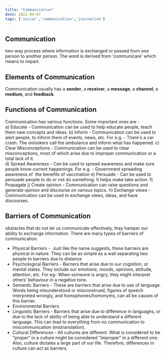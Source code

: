 ```yaml
---
title: "Communication"
date: 2021-04-07
tags: ['social','communication','journalism']
---
```


## Communication
two-way process where information is exchanged or passed from one person to another person. 
The word is derived from 'communicare' which means to impart.

## Elements of Communication
Communication usually has a **sender**, a **receiver**, a **message**, a **channel**, a **medium**, and **feedback**.  

## Functions of Communication
Communication has various functions. Some important ones are -  
a) Educate - Communication can be used to help educate people, teach them new concepts and ideas.
b) Inform - Communication can be used to alert people, to inform them of events, news, etc. For e.g. - There's a car crash. The onlookers call the ambulance and inform what has happened.
c) Clear Misconceptions - Communication can be used to clear misconceptions, most of which arise due to improper communication or a total lack of it.  
d) Spread Awareness - Can be used to spread awareness and make sure people know current happenings. For e.g. - Government spreading awareness of  the benefits of vaccination
e) Persuade - Can be used to persuade people to do or not do something. It helps make take action.
f) Propagate
j) Create opinion - Communication can raise questions and generate opinion and discourse on various topics.
h) Exchange views - Communication can be used to exchange views, ideas, and have discourses.

## Barriers of Communication
obstacles that do not let us communicate effectively, they hamper our ability to exchange information. There are many types of barriers of communication.

-   Physical Barriers -  Just like the name suggests, these barriers are physical in nature. They can be as simple as a wall separating two people to barriers due to distance
-   Psychological Barriers - Barriers that arise due to our cognition, or mental states. They include our emotions, moods, opinions, attitude, attention, etc. For eg- When someone is angry, they might interpret others' behaviour in a negative tone.
-   Semantic Barriers - These are barriers that arise due to use of language. Words being misunderstood or misconstrued, figures of speech interpreted wrongly, and homophones/homonyms, can all be causes of this barrier.
-   Environmental Barriers
-   Linguistic Barriers - Barriers that arise due to difference in languages, or due to the lack of ability of being able to understand a different language. This can lead to everything from no communication to miscommunication (mistranslation).
-   Cultural Differences - All cultures are different. What is considered to be "proper" in a culture might be considered "improper" in a different one. Also, culture dictates a large part of our life. Therefore, differences in culture can act as barriers.